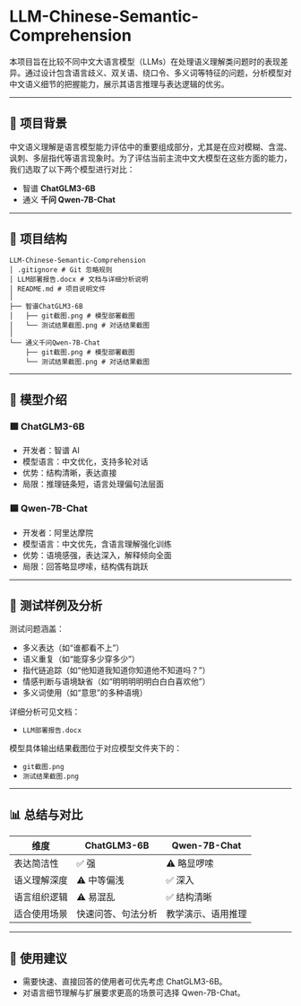 # LLM-Chinese-Semantic-Comprehension

本项目旨在比较不同中文大语言模型（LLMs）在处理语义理解类问题时的表现差异。通过设计包含语言歧义、双关语、绕口令、多义词等特征的问题，分析模型对中文语义细节的把握能力，展示其语言推理与表达逻辑的优劣。

---

## 🧪 项目背景

中文语义理解是语言模型能力评估中的重要组成部分，尤其是在应对模糊、含混、讽刺、多层指代等语言现象时。为了评估当前主流中文大模型在这些方面的能力，我们选取了以下两个模型进行对比：

- 智谱 **ChatGLM3-6B**
- 通义 **千问 Qwen-7B-Chat**

---

## 📁 项目结构

    LLM-Chinese-Semantic-Comprehension
    │ .gitignore # Git 忽略规则
    │ LLM部署报告.docx # 文档与详细分析说明
    │ README.md # 项目说明文件
    │
    ├── 智谱ChatGLM3-6B
    │   ├── git截图.png # 模型部署截图
    │   └── 测试结果截图.png # 对话结果截图
    │
    └── 通义千问Qwen-7B-Chat
        ├── git截图.png # 模型部署截图
        └── 测试结果截图.png # 对话结果截图

---

## 🧠 模型介绍

### 🟩 ChatGLM3-6B
- 开发者：智谱 AI
- 模型语言：中文优化，支持多轮对话
- 优势：结构清晰，表达直接
- 局限：推理链条短，语言处理偏句法层面

### 🟦 Qwen-7B-Chat
- 开发者：阿里达摩院
- 模型语言：中文优先，含语言理解强化训练
- 优势：语境感强，表达深入，解释倾向全面
- 局限：回答略显啰嗦，结构偶有跳跃

---

## 📝 测试样例及分析

测试问题涵盖：
- 多义表达（如“谁都看不上”）
- 语义重复（如“能穿多少穿多少”）
- 指代链追踪（如“他知道我知道你知道他不知道吗？”）
- 情感判断与语境缺省（如“明明明明明白白白喜欢他”）
- 多义词使用（如“意思”的多种语境）

详细分析可见文档：
- `LLM部署报告.docx`

模型具体输出结果截图位于对应模型文件夹下的：
- `git截图.png`
- `测试结果截图.png`

---

## 📊 总结与对比

| 维度             | ChatGLM3-6B             | Qwen-7B-Chat               |
|------------------|--------------------------|----------------------------|
| 表达简洁性       | ✅ 强                     | ⚠️ 略显啰嗦                 |
| 语义理解深度     | ⚠️ 中等偏浅               | ✅ 深入                     |
| 语言组织逻辑     | ⚠️ 易混乱                 | ✅ 结构清晰                 |
| 适合使用场景     | 快速问答、句法分析       | 教学演示、语用推理         |

---

## 📌 使用建议

- 需要快速、直接回答的使用者可优先考虑 ChatGLM3-6B。
- 对语言细节理解与扩展要求更高的场景可选择 Qwen-7B-Chat。

